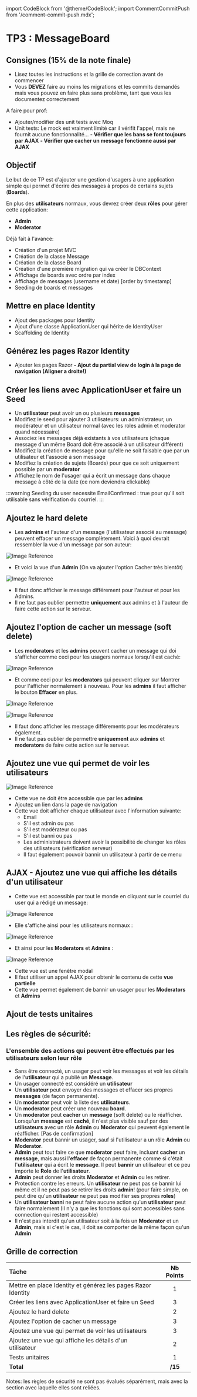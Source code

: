 import CodeBlock from '@theme/CodeBlock';
import CommentCommitPush from '/comment-commit-push.mdx';

# TP3 : MessageBoard

## Consignes (15% de la note finale)
- Lisez toutes les instructions et la grille de correction avant de commencer
- Vous **DEVEZ** faire au moins les migrations et les commits demandés mais vous pouvez en faire plus sans problème, tant que vous les documentez correctement

A faire pour prof:
- Ajouter/modifier des unit tests avec Moq
- Unit tests: Le mock est vraiment limité car il vérifit l'appel, mais ne fournit aucune fonctionnalité...
**- Vérifier que les bans se font toujours par AJAX**
**- Vérifier que cacher un message fonctionne aussi par AJAX**

## Objectif

Le but de ce TP est d'ajouter une gestion d'usagers à une application simple qui permet d'écrire des messages à propos de certains sujets (**Boards**).

En plus des **utilisateurs** normaux, vous devrez créer deux **rôles** pour gérer cette application:
- **Admin**
- **Moderator**

Déjà fait à l'avance:
- Création d'un projet MVC
- Création de la classe Message
- Création de la classe Board
- Création d'une première migration qui va créer le DBContext
- Affichage de boards avec ordre par index
- Affichage de messages (username et date) [order by timestamp]
- Seeding de boards et messages


## Mettre en place Identity
- Ajout des packages pour Identity
- Ajout d'une classe ApplicationUser qui hérite de IdentityUser
- Scaffolding de Identity

## Générez les pages Razor Identity
- Ajouter les pages Razor
**- Ajout du partial view de login à la page de navigation (Aligner a droite!)**


## Créer les liens avec ApplicationUser et faire un Seed

- Un **utilisateur** peut avoir un ou plusieurs **messages**
- Modifiez le seed pour ajouter 3 utilisateurs: un administrateur, un modérateur et un utilisateur normal (avec les roles admin et moderator quand nécessaire)
- Associez les messages déjà existants à vos utilisateurs (chaque message d'un même Board doit être associé à un utilisateur différent)
- Modifiez la création de message pour qu'elle ne soit faisable que par un utilisateur et l'associé à son message
- Modifiez la création de sujets (Boards) pour que ce soit uniquement possible par un **moderator**
- Affichez le nom de l'usager qui a écrit un message dans chaque message à côté de la date (ce nom deviendra clickable)

:::warning
Seeding du user necessite EmailConfirmed : true pour qu'il soit utilisable sans vérification du courriel.
:::

## Ajoutez le hard delete
- Les **admins** et l'auteur d'un message (l'utilisateur associé au message) peuvent effacer un message complètement. Voici à quoi devrait ressembler la vue d'un message par son auteur:

![Image Reference](/tps/tp3/propreMessage.png)

- Et voici la vue d'un **Admin** (On va ajouter l'option Cacher très bientôt)

![Image Reference](/tps/tp3/messageNormalAdmin.png)

- Il faut donc afficher le message différement pour l'auteur et pour les Admins.
- Il ne faut pas oublier permettre **uniquement** aux admins et à l'auteur de faire cette action sur le serveur.

## Ajoutez l'option de cacher un message (soft delete)
- Les **moderators** et les **admins** peuvent cacher un message qui doi s'afficher comme ceci pour les usagers normaux lorsqu'il est caché:

![Image Reference](/tps/tp3/messageCache.png)

- Et comme ceci pour les **moderators** qui peuvent cliquer sur Montrer pour l'afficher normalement à nouveau. Pour les **admins** il faut afficher le bouton **Effacer** en plus.

![Image Reference](/tps/tp3/messageCacheModerateur.png)

![Image Reference](/tps/tp3/messageNormalModerateur.png)

- Il faut donc afficher les message différements pour les modérateurs également.
- Il ne faut pas oublier de permettre **uniquement** aux **admins** et **moderators** de faire cette action sur le serveur.


## Ajoutez une vue qui permet de voir les utilisateurs

![Image Reference](/tps/tp3/vueUtilisateursAdmin.png)

- Cette vue ne doit être accessible que par les **admins**
- Ajoutez un lien dans la page de navigation
- Cette vue doit afficher chaque utilisateur avec l'information suivante:
    - Email
    - S'il est admin ou pas
    - S'il est modérateur ou pas
    - S'il est banni ou pas
    - Les administrateurs doivent avoir la possibilité de changer les rôles des utilisateurs (vérification serveur)
    - Il faut également pouvoir bannir un utilisateur à partir de ce menu

## AJAX - Ajoutez une vue qui affiche les détails d'un utilisateur
- Cette vue est accessible par tout le monde en cliquant sur le courriel du user qui a rédigé un message:

![Image Reference](/tps/tp3/lienVueDetails.png)

- Elle s'affiche ainsi pour les utilisateurs normaux :

![Image Reference](/tps/tp3/vueDetailsUtilisateur.png)

- Et ainsi pour les **Moderators** et **Admins** :

![Image Reference](/tps/tp3/vueDetailsUtilisateurAdmin.png)

- Cette vue est une fenêtre modal
- Il faut utiliser un appel AJAX pour obtenir le contenu de cette **vue partielle**
- Cette vue permet également de bannir un usager pour les **Moderators** et **Admins**

## Ajout de tests unitaires


## Les règles de sécurité:
### L'ensemble des actions qui peuvent être effectués par les utilisateurs selon leur rôle

- Sans être connecté, un usager peut voir les messages et voir les détails de l'**utilisateur** qui a publié un **Message**.
- Un usager connecté est considéré un **utilisateur**
- Un **utilisateur** peut envoyer des messages et effacer ses propres **messages** (de façon permanente).
- Un **moderator** peut voir la liste des **utilisateurs**.
- Un **moderator** peut créer une nouveau **board**.
- Un **moderator** peut **cacher** un **message** (soft delete) ou le réafficher.
    Lorsqu'un **message** est **caché**, il n'est plus visible sauf par des **utilisateurs** avec un rôle **Admin** ou **Moderator** qui peuvent également le réafficher. [Pas de confirmation]
- **Moderator** peut bannir un usager, sauf si l'utilisateur a un rôle **Admin** ou **Moderator**.
- **Admin** peut tout faire ce que **moderator** peut faire, incluant **cacher** un **message**, mais aussi l'**effacer** de façon permanente comme si c'était l'**utilisateur** qui a écrit le **message**. Il peut **bannir** un utilisateur et ce peu importe le **Role** de l'**utilisateur**.
- **Admin** peut donner les droits **Moderator** et **Admin** ou les retirer.
- Protection contre les erreurs. Un **utilisateur** ne peut pas se bannir lui même et il ne peut pas se retirer les droits **admin**! (pour faire simple, on peut dire qu'un **utilisateur** ne peut pas modifier ses propres **roles**)
- Un **utilisateur** **banni** ne peut faire aucune action qu'un **utilisateur** peut faire normalement (Il n'y a que les fonctions qui sont accessibles sans connection qui restent accessible)
- Il n'est pas interdit qu'un utilisateur soit à la fois un **Moderator** et un **Admin**, mais si c'est le cas, il doit se comporter de la même façon qu'un **Admin**



## Grille de correction

| Tâche | Nb Points |
| :--- | :----: |
| Mettre en place Identity et générez les pages Razor Identity | 1 |
| Créer les liens avec ApplicationUser et faire un Seed | 3 |
| Ajoutez le hard delete | 2 |
| Ajoutez l'option de cacher un message | 3 |
| Ajoutez une vue qui permet de voir les utilisateurs | 3 |
| Ajoutez une vue qui affiche les détails d'un utilisateur | 2 |
| Tests unitaires | 1 |
| **Total** | **/15** |

Notes: les règles de sécurité ne sont pas évalués séparément, mais avec la section avec laquelle elles sont reliées.
